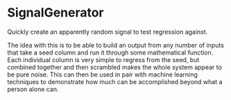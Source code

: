 # SignalGenerator
Quickly create an apparently random signal to test regression against.

The idea with this is to be able to build an output from any number of inputs that take a seed column and run it through some mathematical function. Each individual column is very simple to regress from the seed, but combined together and then scrambled makes the whole system appear to be pure noise. This can then be used in pair with machine learning techniques to demonstrate how much can be accomplished beyond what a person alone can.

